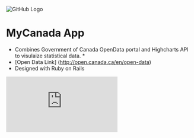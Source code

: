 
![GitHub Logo](https://github.com/travelln/MyCanada-App/blob/master/app/assets/images/flag.png)
# MyCanada App
* Combines Government of Canada OpenData portal and Highcharts API to visulaize statistical data. *
* [Open Data Link] (http://open.canada.ca/en/open-data)
* Designed with Ruby on Rails

![Project Development Documentation](https://github.com/travelln/MyCanada-App/blob/master/iteration%203.pdf)
